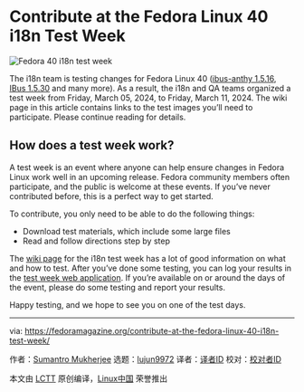 [#]: subject: "Contribute at the Fedora Linux 40 i18n Test Week"
[#]: via: "https://fedoramagazine.org/contribute-at-the-fedora-linux-40-i18n-test-week/"
[#]: author: "Sumantro Mukherjee https://fedoramagazine.org/author/sumantrom/"
[#]: collector: "lujun9972/lctt-scripts-1705972010"
[#]: translator: " "
[#]: reviewer: " "
[#]: publisher: " "
[#]: url: " "

Contribute at the Fedora Linux 40 i18n Test Week
======

![Fedora 40 i18n test week][1]

The i18n team is testing changes for Fedora Linux 40 ([ibus-anthy 1.5.16][2], [IBus 1.5.30][3] and many more). As a result, the i18n and QA teams organized a test week from Friday, March 05, 2024, to Friday, March 11, 2024. The wiki page in this article contains links to the test images you’ll need to participate. Please continue reading for details.

## **How does a test week work?**

A test week is an event where anyone can help ensure changes in Fedora Linux work well in an upcoming release. Fedora community members often participate, and the public is welcome at these events. If you’ve never contributed before, this is a perfect way to get started.

To contribute, you only need to be able to do the following things:

  * Download test materials, which include some large files
  * Read and follow directions step by step



The [wiki page][4] for the i18n test week has a lot of good information on what and how to test. After you’ve done some testing, you can log your results in the [test week web application][5]. If you’re available on or around the days of the event, please do some testing and report your results.

Happy testing, and we hope to see you on one of the test days.

--------------------------------------------------------------------------------

via: https://fedoramagazine.org/contribute-at-the-fedora-linux-40-i18n-test-week/

作者：[Sumantro Mukherjee][a]
选题：[lujun9972][b]
译者：[译者ID](https://github.com/译者ID)
校对：[校对者ID](https://github.com/校对者ID)

本文由 [LCTT](https://github.com/LCTT/TranslateProject) 原创编译，[Linux中国](https://linux.cn/) 荣誉推出

[a]: https://fedoramagazine.org/author/sumantrom/
[b]: https://github.com/lujun9972
[1]: https://fedoramagazine.org/wp-content/uploads/2023/03/Test_Days-816x345.jpg
[2]: https://fedoraproject.org/wiki/Changes/ibus-anthy_1.5.16
[3]: https://fedoraproject.org/wiki/Changes/IBus_1.5.30
[4]: http://fedoraproject.org/wiki/Test_Day:2024-03-05_I18N_Test_Day
[5]: https://testdays.fedoraproject.org/events/177

